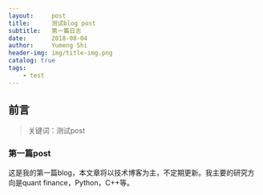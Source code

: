 ```yaml
---
layout:     post
title:      测试blog post
subtitle:   第一篇日志
date:       2018-08-04
author:     Yumeng Shi
header-img: img/title-img.png
catalog: true
tags:
    - test
---
```


## 前言

>关键词：测试post

### 第一篇post

这是我的第一篇blog，本文章将以技术博客为主，不定期更新。我主要的研究方向是quant finance，Python，C++等。


 

